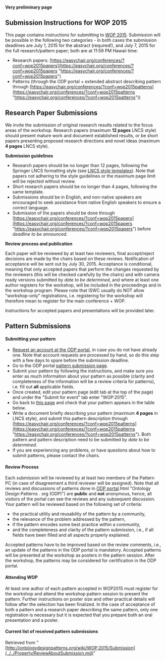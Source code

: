 __Very preliminary page__



##   Submission Instructions for WOP 2015


This page contains instructions for submitting to [WOP 2015](../../WOP/2015.md "WOP:2015"). Submission will be possible in the following two categories - in both cases the submission deadlines are July 1, 2015 for the abstract (required!), and July 7, 2015 for the full research/pattern paper; both are at 11:59 PM Hawaii time:



* Research papers: [https://easychair.org/conferences/?conf=wop2015papers](https://easychair.org/conferences/?conf=wop2015papers "https://easychair.org/conferences/?conf=wop2015papers")
* Patterns (through the ODP portal + extended abstract describing pattern through [https://easychair.org/conferences/?conf=wop2015patterns](https://easychair.org/conferences/?conf=wop2015patterns "https://easychair.org/conferences/?conf=wop2015patterns"))


##   Research Paper Submissions


We invite the submission of original research results related to the focus areas of the workshop. Research papers (maximum __12 pages__ LNCS style) should present mature work and document established results, or be short papers presenting proposed research directions and novel ideas (maximum __4 pages__ LNCS style).


__Submission guidelines__



* Research papers should be no longer than 12 pages, following the Springer LNCS formatting style (see [LNCS style templates](http://www.springer.com/computer/lncs?SGWID=0-164-6-793341-0 "http://www.springer.com/computer/lncs?SGWID=0-164-6-793341-0")). Note that papers not adhering to the style guidelines or the maximum page limit will be rejected without review.
* Short research papers should be no longer than 4 pages, following the same template.
* Submissions should be in English, and non-native speakers are encouraged to seek assistance from native English speakers to ensure a correct language.
* Submission of the papers should be done through [https://easychair.org/conferences/?conf=wop2015papers](https://easychair.org/conferences/?conf=wop2015papers "https://easychair.org/conferences/?conf=wop2015papers") before _deadline to be announced_.


__Review process and publication__


Each paper will be reviewed by at least two reviewers, final accept/reject decisions are made by the chairs based on these reviews. Notification of acceptance will be sent out by July 30, 2015. Acceptance is conditional, meaning that only accepted papers that perform the changes requested by the reviewers (this will be checked carefully by the chairs) and with camera ready versions submitted by _date to be determined_, and where at least one author registers for the workshop, will be included in the proceedings and in the workshop program. Please note that ISWC usually do NOT allow "workshop-only" registrations, i.e. registering for the workshop will therefore mean to register for the main conference + WOP.


Instructions for accepted papers and presentations will be provided later.



##   Pattern Submissions


####   Submitting your pattern


* [Request an account at the ODP portal](http://ontologydesignpatterns.org/wiki/Special:RequestAccount "Special:RequestAccount"), in case you do not have already one. Note that account requests are processed by hand, so do this step with a few days to spare before the submission deadline.
* Go to the ODP portal  [pattern submission page](../../Submissions/SubmitAPattern.md "Submissions:SubmitAPattern").
* Submit your pattern by following the instructions, and make sure you enter as much information about your pattern as possible (clarity and completeness of the information will be a review criteria for patterns), i.e. fill out __all__ applicable fields.
* Once created, edit your pattern page (edit tab at the top of the page) and under the "Submit for event" tab enter "WOP:2015".
* Go back to  [this page](../../Property/ReviewAboutSubmission.md#Pattern_Submissions "WOP:2015/Submission") and check that your pattern appears in the table below.
* Write a document briefly describing your pattern (maximum __4 pages__ in LNCS style), and submit this pattern description through [https://easychair.org/conferences/?conf=wop2015patterns](https://easychair.org/conferences/?conf=wop2015patterns "https://easychair.org/conferences/?conf=wop2015patterns"). Both pattern and pattern description need to be submitted by _date to be determined_.
* If you are experiencing any problems, or have questions about how to submit patterns, please contact the chairs.


####   Review Process


Each submission will be reviewed by at least two members of the Pattern PC (in case of disagreement a third reviewer will be assigned). Note that all reviews and discussions of patterns done in  [ODP portal](../../Ontology_Design_Patterns_._org_(ODP).md).html "Ontology Design Patterns . org (ODP)") are __public__ and __not__ anonymous, hence, all visitors of the portal can see the reviews and any subsequent discussion. Your pattern will be reviewed based on the following set of criteria:



* the practical utility and reusability of the pattern by a community,
* the relevance of the problem addressed by the pattern,
* if the pattern encodes some best practice within a community,
* and the completeness and clarity of the pattern submission, i.e., if all fields have been filled and all aspects properly explained.


Accepted patterns have to be improved based on the review comments, i.e., an update of the patterns in the ODP portal is mandatory. Accepted patterns will be presented at the workshop as posters in the pattern session. After the workshop, the patterns may be considered for certification in the ODP portal.



####   Attending WOP


At least one author of each pattern accepted in WOP2015 must register for the workshop and attend the workshop pattern session to present the pattern. 
Further instructions on poster size and other practical details will follow after the selection has been finalized. 
In the case of acceptance of both a pattern and a research paper describing the same pattern, only one registration is necessary but it is expected that you prepare both an oral presentation and a poster.



####   Current list of received pattern submissions




Retrieved from "[http://ontologydesignpatterns.org/wiki/WOP:2015/Submission](../../Property/ReviewAboutSubmission.md)"